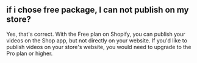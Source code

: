 ## if i chose free package, I can not publish on my store?

Yes, that's correct. With the Free plan on Shopify, you can publish your videos on the Shop app, but not directly on your website. If you'd like to publish videos on your store's website, you would need to upgrade to the Pro plan or higher.